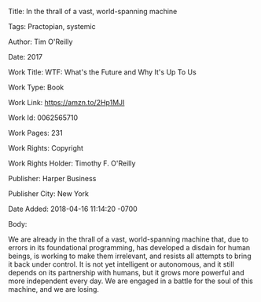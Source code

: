 Title:  In the thrall of a vast, world-spanning machine

Tags:   Practopian, systemic

Author: Tim O'Reilly

Date:   2017

Work Title: WTF: What's the Future and Why It's Up To Us

Work Type: Book

Work Link: https://amzn.to/2Hp1MJI

Work Id: 0062565710

Work Pages: 231

Work Rights: Copyright

Work Rights Holder: Timothy F. O'Reilly

Publisher: Harper Business

Publisher City: New York

Date Added: 2018-04-16 11:14:20 -0700

Body: 

We are already in the thrall of a vast, world-spanning machine that, due to errors in its foundational programming, has developed a disdain for human beings, is working to make them irrelevant, and resists all attempts to bring it back under control. It is not yet intelligent or autonomous, and it still depends on its partnership with humans, but it grows more powerful and more independent every day. We are engaged in a battle for the soul of this machine, and we are losing. 

